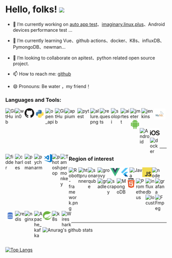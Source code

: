 # Hello, folks! <img src="https://raw.githubusercontent.com/MartinHeinz/MartinHeinz/master/wave.gif" width="30px">

- 🔭 I’m currently working on [auto app test](https://gitee.com/sanmejie/my_app_test)、[imaginary.linux.plus](https://linux.plus/)、Android devices performance test ...
- 🌱 I’m currently learning Vue、github actions、docker、K8s、influxDB、PymongoDB、newman...
- 👯 I’m looking to collaborate on apitest、python related open source project.

- 📫 How to reach me: [github](https://github.com/Sanmejie/Sanmejie/issues)
- 😄 Pronouns: Be water ，my friend！

### Languages and Tools:

<img align="left" alt="GitHub" width="30px" src="https://gitee.com/sanmejie/img/raw/main/img/linux.png" />

<img align="left" alt="win0" width="30px" src="https://gitee.com/sanmejie/img/raw/main/img/windows-10-icon-logo-5BC5C69712-seeklogo.com.png" />

<img align="left" alt="GitHub" width="30px" src="https://raw.githubusercontent.com/github/explore/78df643247d429f6cc873026c0622819ad797942/topics/github/github.png" />

<img align="left" alt="python" width="35px"
src="https://raw.githubusercontent.com/github/explore/80688e429a7d4ef2fca1e82350fe8e3517d3494d/topics/python/python.png" />

<img align="left" alt="open_api" width="30px" src="https://gitee.com/sanmejie/img/raw/main/img/OpenAPI.png" />

<img align="left" alt="GitHub" width="30px" src="https://gitee.com/sanmejie/img/raw/main/img/slenium.png" />

<img align="left" alt="appium" width="40px" src="https://gitee.com/sanmejie/img/raw/main/img/appium.webp"/>

<img align="left" alt="pytest" width="40px" src="https://gitee.com/sanmejie/img/raw/main/img/pytest_logo_curves.svg" />

<img align="left" alt="allure.png" width="30px" src="https://gitee.com/sanmejie/img/raw/main/img/allure.png" />

<img align="left" alt="requests" width="35px" src="https://gitee.com/sanmejie/img/raw/main/img/Requests_Python_Logo.png" />

<img align="left" alt="solopi" width="30px" src="https://gitee.com/sanmejie/img/raw/main/img/solopi.png" />

<img align="left" alt="airtest" width="30px" src="https://gitee.com/sanmejie/img/raw/main/img/airtest.png" />

<img align="left" alt="jmeter" width="35px" src="https://gitee.com/sanmejie/img/raw/main/img/jmeter.svg" />

<img align="left" alt="jenkins" width="40px" src="https://gitee.com/sanmejie/img/raw/main/img/jenkinscn.png" />

<img align="left" alt="MySQL" width="35px" src="https://raw.githubusercontent.com/github/explore/80688e429a7d4ef2fca1e82350fe8e3517d3494d/topics/mysql/mysql.png" />

<img align="left" alt="Android" width="30px" src="https://raw.githubusercontent.com/github/explore/80688e429a7d4ef2fca1e82350fe8e3517d3494d/topics/android/android.png"/>

<br/>

​	<br/>

<img align="left" alt="Android" width="32px" src="https://gitee.com/sanmejie/img/raw/main/img/ADB.png"/>

<img align="left" alt="ios" width="30px" src="https://raw.githubusercontent.com/github/explore/80688e429a7d4ef2fca1e82350fe8e3517d3494d/topics/ios/ios.png"/>

<img align="left" alt="docker" width="30px" src="https://gitee.com/sanmejie/img/raw/main/img/docker.png" />

<img align="left" alt="fidder" width="30px" src="https://gitee.com/sanmejie/img/raw/main/img/fiddler.png" />

<img align="left" alt="charles" width="30px" src="https://gitee.com/sanmejie/img/raw/main/img/charles.png" />

<img align="left" alt="postman" width="30px" src="https://gitee.com/sanmejie/img/raw/main/img/postman.png" />

<img align="left" alt="pycharm" width="30px" src="https://gitee.com/sanmejie/img/raw/main/img/images.jpg" />

<img align="left" alt="Visual Studio Code" width="26px" src="https://raw.githubusercontent.com/github/explore/80688e429a7d4ef2fca1e82350fe8e3517d3494d/topics/visual-studio-code/visual-studio-code.png" />

<img align="left" alt="photoshop" width="26px" src="https://gitee.com/sanmejie/img/raw/main/img/photoshop.png" />

<img align="left" alt="Tampermonkey" width="26px" src="https://gitee.com/sanmejie/img/raw/main/img/Tampermonkey.png" />

<br/>

​	<br/>

---

### Region of interest

<img align="left" alt="Robot-framework.png" width="30px" src="https://gitee.com/sanmejie/img/raw/main/img/Robot-framework.png" />

<img align="left" alt="httprunner" width="30px" src="https://gitee.com/sanmejie/img/raw/main/img/httprunner.png" />

<img align="left" alt="sonarqube" width="30px" src="https://gitee.com/sanmejie/img/raw/main/img/sonarqube.png" />

<img align="left" alt="groovy" width="40px"
src="https://gitee.com/sanmejie/img/raw/main/img/groovy.png" />

<img align="left" alt="Vue" width="30px" src="https://raw.githubusercontent.com/github/explore/80688e429a7d4ef2fca1e82350fe8e3517d3494d/topics/vue/vue.png" />

<img align="left" alt="Flutter" width="30px" src="https://raw.githubusercontent.com/github/explore/80688e429a7d4ef2fca1e82350fe8e3517d3494d/topics/flutter/flutter.png"/>

<img align="left" alt="Java" width="40px" src="https://gitee.com/sanmejie/img/raw/main/img/java.png" />

<img align="left" alt="JavaScript" width="30px" src="https://raw.githubusercontent.com/github/explore/80688e429a7d4ef2fca1e82350fe8e3517d3494d/topics/javascript/javascript.png" />

<img align="left" alt="node" width="30px" src="https://gitee.com/sanmejie/img/raw/main/img/node-js-and-react-js.png" />

<img align="left" alt="gradle" width="30px" src="https://gitee.com/sanmejie/img/raw/main/img/gradle.jpg" />

<img align="left" alt="scrapy" width="30px" src="https://gitee.com/sanmejie/img/raw/main/img/scrapy.png" />

<img align="left" alt="MongoDB" width="30px" src="https://gitee.com/sanmejie/img/raw/main/img/mongo.png" />

<img align="left" alt="HTML5" width="30px" src="https://raw.githubusercontent.com/github/explore/80688e429a7d4ef2fca1e82350fe8e3517d3494d/topics/html/html.png" />

<img align="left" alt="Prometheus" width="30px" src="https://gitee.com/sanmejie/img/raw/main/img/Prometheus.png" />

<img align="left" alt="influxdb" width="30px" src="https://gitee.com/sanmejie/img/raw/main/img/influxdb.jpg" />

<img align="left" alt="grafana" width="30px" src="https://gitee.com/sanmejie/img/raw/main/img/grafana.png" />

<br/>

​	<br/>

<img align="left" alt="locust" width="30px" src="https://gitee.com/sanmejie/img/raw/main/img/locust.png" />

<img align="left" alt="FFmpeg" width="30px" src="https://gitee.com/sanmejie/img/raw/main/img/FFmpeg_icon.png" />

<img align="left" alt="sql" width="30px"
src="https://raw.githubusercontent.com/github/explore/80688e429a7d4ef2fca1e82350fe8e3517d3494d/topics/sql/sql.png" />

<img align="left" alt="redis" width="30px" src="https://gitee.com/sanmejie/img/raw/main/img/redis.jpg" />

<img align="left" alt="nginx" width="30px" src="https://gitee.com/sanmejie/img/raw/main/img/nginx.png" />

<img align="left" alt="Apache_kafka" width="26px" src="https://gitee.com/sanmejie/img/raw/main/img/Apache_kafka.png" />

<img align="left" alt="Springboot" width="30px" src="https://raw.githubusercontent.com/github/explore/80688e429a7d4ef2fca1e82350fe8e3517d3494d/topics/spring-boot/spring-boot.png"/>

<img align="left" alt="k8s" width="30px" src="https://gitee.com/sanmejie/img/raw/main/img/Kubernetes-Logo.wine.png" />

<img align="left" alt="Wireshark" width="30px" src="https://gitee.com/sanmejie/img/raw/main/img/wireshark.png" />

​		<br/><br/>

<br/>

​	<br/>

---



<!--

theme 主题

dark, radical, merko, gruvbox, tokyonight, onedark, cobalt, synthwave, highcontrast, dracula

-->



![Anurag's github stats](https://github-readme-stats.vercel.app/api?username=sanmejie&show_icons=true&theme=gruvbox)



<br/>

[![Top Langs](https://github-readme-stats.vercel.app/api/top-langs/?username=sanmejie&layout=compact)](https://github.com/anuraghazra/github-readme-stats)



